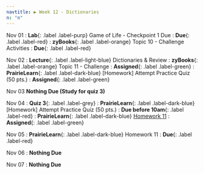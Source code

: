 ```yaml
---
navtitle: ▶ Week 12 - Dictionaries
n: "m"
---
```


Nov 01
: **Lab**{: .label .label-purp} Game of Life - Checkpoint 1 Due
    : **Due**{: .label .label-red}
: **zyBooks**{: .label .label-orange} Topic 10 - Challenge Activities
    : **Due**{: .label .label-red}

Nov 02
: **Lecture**{: .label .label-light-blue} Dictionaries & Review
: **zyBooks**{: .label .label-orange} Topic 11 - Challenge
    : **Assigned**{: .label .label-green}
: **PrairieLearn**{: .label .label-dark-blue} [Homework] Attempt Practice Quiz (50 pts.)
    : **Assigned**{: .label .label-green}


Nov 03
**Nothing Due (Study for quiz 3)** 


Nov 04
: **Quiz 3**{: .label .label-grey} 
: **PrairieLearn**{: .label .label-dark-blue} [Homework] Attempt Practice Quiz (50 pts.)
    : **Due before 10am**{: .label .label-red}
: **PrairieLearn**{: .label .label-dark-blue} [Homework 11](https://www.prairielearn.org/pl/course_instance/128740/assessment/2312025)
    : **Assigned**{: .label .label-green}

Nov 05
: **PrairieLearn**{: .label .label-dark-blue} Homework 11
    : **Due**{: .label .label-red}

Nov 06
: **Nothing Due**

Nov 07
: **Nothing Due**


